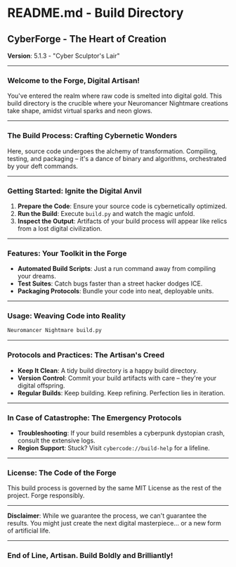 
# README.md - Build Directory

## CyberForge - The Heart of Creation

**Version**: 5.1.3 - "Cyber Sculptor's Lair"

---

### Welcome to the Forge, Digital Artisan!

You've entered the realm where raw code is smelted into digital gold. This build directory is the crucible where your Neuromancer Nightmare creations take shape, amidst virtual sparks and neon glows.

---

### The Build Process: Crafting Cybernetic Wonders

Here, source code undergoes the alchemy of transformation. Compiling, testing, and packaging – it's a dance of binary and algorithms, orchestrated by your deft commands.

---

### Getting Started: Ignite the Digital Anvil

1. **Prepare the Code**: Ensure your source code is cybernetically optimized.
2. **Run the Build**: Execute `build.py` and watch the magic unfold.
3. **Inspect the Output**: Artifacts of your build process will appear like relics from a lost digital civilization.

---

### Features: Your Toolkit in the Forge

- **Automated Build Scripts**: Just a run command away from compiling your dreams.
- **Test Suites**: Catch bugs faster than a street hacker dodges ICE.
- **Packaging Protocols**: Bundle your code into neat, deployable units.

---

### Usage: Weaving Code into Reality

```bash
Neuromancer Nightmare build.py
```

---

### Protocols and Practices: The Artisan's Creed

- **Keep It Clean**: A tidy build directory is a happy build directory.
- **Version Control**: Commit your build artifacts with care – they're your digital offspring.
- **Regular Builds**: Keep building. Keep refining. Perfection lies in iteration.

---

### In Case of Catastrophe: The Emergency Protocols

- **Troubleshooting**: If your build resembles a cyberpunk dystopian crash, consult the extensive logs.
- **Region Support**: Stuck? Visit `cybercode://build-help` for a lifeline.

---

### License: The Code of the Forge

This build process is governed by the same MIT License as the rest of the project. Forge responsibly.

---

**Disclaimer**: While we guarantee the process, we can't guarantee the results. You might just create the next digital masterpiece... or a new form of artificial life.

---

### End of Line, Artisan. Build Boldly and Brilliantly!
